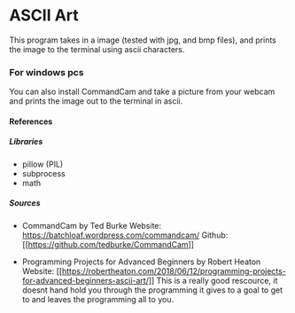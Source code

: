 # ASCII Art
This program takes in a image (tested with jpg, and bmp files), and prints the image to the terminal using ascii characters.

### For windows pcs
You can also install CommandCam and take a picture from your webcam and prints the image out to the terminal in ascii.


#### References
##### Libraries
- pillow (PIL)
- subprocess
- math

##### Sources
- CommandCam by Ted Burke
  Website: https://batchloaf.wordpress.com/commandcam/
  Github: [[https://github.com/tedburke/CommandCam]]

- Programming Projects for Advanced Beginners by Robert Heaton
  Website: [[https://robertheaton.com/2018/06/12/programming-projects-for-advanced-beginners-ascii-art/]]
  This is a really good rescource, it doesnt hand hold you through the programming it gives to a goal to get to and leaves the programming all to you.
